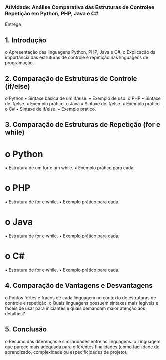 ### Atividade: Análise Comparativa das Estruturas de Controlee Repetição em Python, PHP, Java e C#
Entrega


## 1. Introdução
o Apresentação das linguagens Python, PHP, Java e C#.
o Explicação da importância das estruturas de controle e repetição nas
linguagens de programação.

## 2. Comparação de Estruturas de Controle (if/else)
o Python
▪ Sintaxe básica de um if/else.
▪ Exemplo de uso.
o PHP
▪ Sintaxe de if/else.
▪ Exemplo prático.
o Java
▪ Sintaxe de if/else.
▪ Exemplo prático.
o C#
▪ Sintaxe de if/else.
▪ Exemplo prático.

## 3. Comparação de Estruturas de Repetição (for e while)

# o Python
▪ Estrutura de um for e um while.
▪ Exemplo prático para cada.
# o PHP
▪ Estrutura de for e while.
▪ Exemplo prático para cada.
# o Java
▪ Estrutura de for e while.
▪ Exemplo prático para cada.
# o C#
▪ Estrutura de for e while.
▪ Exemplo prático para cada.
## 4. Comparação de Vantagens e Desvantagens
o Pontos fortes e fracos de cada linguagem no contexto de estruturas de
controle e repetição.
o Quais linguagens possuem sintaxes mais legíveis e fáceis de usar para
iniciantes e quais demandam maior atenção aos detalhes?

## 5. Conclusão
o Resumo das diferenças e similaridades entre as linguagens.
o Linguagem que parece mais adequada para diferentes finalidades (como
facilidade de aprendizado, complexidade ou especificidades de projeto).
